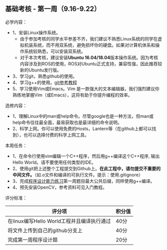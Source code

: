 ## 基础考核 - 第一周（9.16-9.22）

必学内容：

- 1、安装Linux操作系统。
    - 由于参加考核的同学水平参差不齐，我们建议不熟悉Linux系统的同学在虚拟机装系统，而不用双系统，避免损坏你的硬盘。如果对计算机体系和操作系统较熟悉，可以安装双系统。
    - 对于本次考核，建议安装**Ubuntu 16.04/18.04**版本操作系统。因为考核内容涉及到ROS的使用，ROS对Ubuntu正式支持，兼容性强，因此推荐较新的Ubuntu发行版。
- 3、学习git，熟悉github的使用。
- 4、学习g++的使用。[git参考教程](https://git-scm.com/book/zh/v2)
- 5、学习使用Vim或Emacs。Vim 是一款强大的文本编辑器，我们强烈建议你熟练地掌握Vim（或Emacs），这将有助于你提升编程的效率。

选修内容：

- 1、理解Linux中的man或help命令。尽管google也是一种方法，但man或help命令往往最全面，最易获取也是最详细的命令说明。
- 2、科学上网。你可以使用免费的Hosts，Lantern等（在github上都可以找到），也可以选择付费的科学上网工具。

本周任务：

- 1、在命令行使用vim编辑一个C++程序，然后用g++编译这个C++程序, 输出Hello World。请不要使用任何类型的IDE。
- 2、使用git把上述整个工程提交到Github上。**在此工程中，请勿提交不重要的中间文件。**（如.o文件和编译的可执行文件。提示：使用.gitignore）
- 3、完成[程序设计能力练习](https://github.com/SYSU-AERO-SWIFT/tutorial_2019/blob/master/tasks/week2/programming_exercise.md)第一周题目最大公共后缀，同样使用g++编译。  
- 4、预先安装OpenCV，参考资料可见入门教程。

评分标准：  

| 评分项                                     | 积分值 |
| ------------------------------------------ | ------ |
| 在linux编写Hello World工程并且编译执行通过 | 40分   |
| 将文件上传到自己的github分支上             | 40分   |
| 完成第一周程序设计题                       | 20分   |
